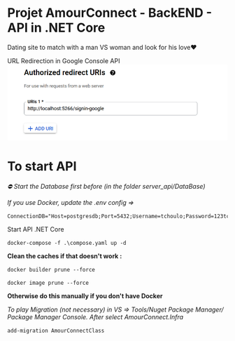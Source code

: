 # Projet AmourConnect - BackEND - API in .NET Core

Dating site to match with a man VS woman and look for his love❤️

URL Redirection in Google Console API
![Alt Text](./api_google_redirect_config_credentials.png "Config Google OAuth")

# To start API

*⛔ Start the Database first before (in the folder server_api/DataBase)*


*If you use Docker, update the .env config =>*

```
ConnectionDB="Host=postgresdb;Port=5432;Username=tchoulo;Password=123tchoulo123;Database=amourconnect_dev;"
```

Start API .NET Core
```
docker-compose -f .\compose.yaml up -d
```

**Clean the caches if that doesn't work :**

```
docker builder prune --force
```

```
docker image prune --force
```

**Otherwise do this manually if you don't have Docker**

*To play Migration (not necessary) in VS => Tools/Nuget Package Manager/ Package Manager Console. After select AmourConnect.Infra*
```
add-migration AmourConnectClass
```